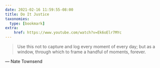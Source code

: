```yaml
---
date: 2021-02-16 11:59:55-08:00
title: Do It Justice
taxonomies:
  type: [bookmark]
extra:
    href: https://www.youtube.com/watch?v=Ek6oElr7MYc
---
```

> Use this not to capture and log every moment of every day;
> but as a window, through which to frame a handful of moments, forever.

— Nate Townsend
